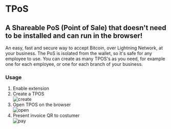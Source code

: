 # TPoS

## A Shareable PoS (Point of Sale) that doesn't need to be installed and can run in the browser!

An easy, fast and secure way to accept Bitcoin, over Lightning Network, at your business. The PoS is isolated from the wallet, so it's safe for any employee to use. You can create as many TPOS's as you need, for example one for each employee, or one for each branch of your business.

### Usage

1. Enable extension
2. Create a TPOS\
   ![create](https://imgur.com/8jNj8Zq.jpg)
3. Open TPOS on the browser\
   ![open](https://imgur.com/LZuoWzb.jpg)
4. Present invoice QR to costumer\
   ![pay](https://imgur.com/tOwxn77.jpg)
